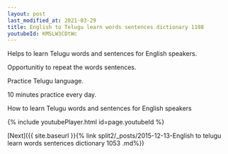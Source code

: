 ```yaml
---
layout: post
last_modified_at: 2021-03-29
title: English to Telugu learn words sentences dictionary 1198 
youtubeId: KMSLW3CDtWc
---
```

 
 
Helps to learn Telugu words and sentences for English speakers.

Opportunitiy to repeat the words sentences. 

Practice Telugu language. 
 
10 minutes practice every day. 
 
How to learn Telugu words and sentences for English speakers 
 
{% include youtubePlayer.html id=page.youtubeId %}
 
 
[Next]({{ site.baseurl }}{% link  split2/_posts/2015-12-13-English to telugu learn words sentences dictionary 1053 .md%})
 
